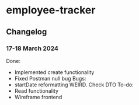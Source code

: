 # employee-tracker


## Changelog
### 17-18 March 2024
Done:
- Implemented create functionality
- Fixed Postman null bug
Bugs:
- startDate reformatting WEIRD. Check DTO
To-do:
- Read functionality
- Wireframe frontend
